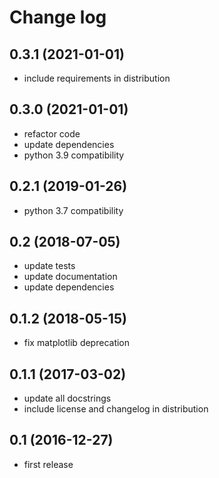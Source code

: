 # Change log

## 0.3.1 (2021-01-01)

  - include requirements in distribution

## 0.3.0 (2021-01-01)

  - refactor code
  - update dependencies
  - python 3.9 compatibility

## 0.2.1 (2019-01-26)

  - python 3.7 compatibility

## 0.2 (2018-07-05)

  - update tests
  - update documentation
  - update dependencies

## 0.1.2 (2018-05-15)

  - fix matplotlib deprecation

## 0.1.1 (2017-03-02)

  - update all docstrings
  - include license and changelog in distribution

## 0.1 (2016-12-27)

  - first release